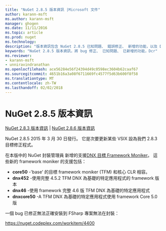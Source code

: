 ```yaml
---
title: "NuGet 2.8.5 版本資訊 |Microsoft 文件"
author: karann-msft
ms.author: karann-msft
manager: ghogen
ms.date: 11/11/2016
ms.topic: article
ms.prod: nuget
ms.technology: 
description: "版本資訊包含 NuGet 2.8.5 已知問題、 錯誤修正、 新增的功能，以及 Dcr。"
keywords: "NuGet 2.8.5 版本資訊，將 bug 修正、 已知問題、 已新增的功能，Dcr"
ms.reviewer:
- karann-msft
- unniravindranathan
ms.openlocfilehash: ace56284e56f24394d49c0598ec3604b62caaf67
ms.sourcegitcommit: 4651b16a3a08f6711669fc4577f5d63b600f8f58
ms.translationtype: MT
ms.contentlocale: zh-TW
ms.lasthandoff: 02/02/2018
---
```

# <a name="nuget-285-release-notes"></a>NuGet 2.8.5 版本資訊

[NuGet 2.8.3 版本資訊](../release-notes/nuget-2.8.3.md) | [NuGet 2.8.6 版本資訊](../release-notes/nuget-2.8.6.md)

NuGet 2.8.5 2015 年 3 月 30 日發行。 它是次要更新某些 VSIX 設為我們 2.8.3 目標修正程式。

在本版中的 NuGet 封裝管理員 新增的支援[DNX 目標 Framework Moniker](https://github.com/aspnet/dnx)。  這些新的 framework moniker 的支援包括：

* **core50** -'base' 的目標 framework moniker (TFM) 和核心 CLR 相容。
* **dnx452** -使用完整 4.5.2 TFM DNX 為基礎的特定應用程式的 framework 版本
* **dnx46** -使用 framework 完整 4.6 版 TFM DNX 為基礎的特定應用程式
* **dnxcore50** -A TFM DNX 為基礎的特定應用程式使用 framework Core 5.0 版

一個 bug 已修正無法正確安裝到 FSharp 專案無法在封裝：

https://nuget.codeplex.com/workitem/4400